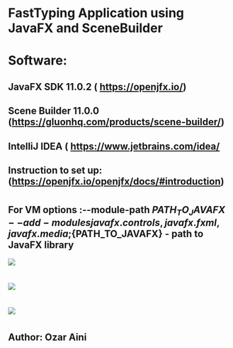 # FastTyping Application using JavaFX and SceneBuilder

##
# Software:
## JavaFX SDK 11.0.2 ( https://openjfx.io/)
## Scene Builder 11.0.0 (https://gluonhq.com/products/scene-builder/)
## IntelliJ IDEA ( https://www.jetbrains.com/idea/
##
## Instruction to set up: (https://openjfx.io/openjfx/docs/#introduction)
#
## For VM options :--module-path ${PATH_TO_JAVAFX} --add-modules javafx.controls,javafx.fxml,javafx.media ;${PATH_TO_JAVAFX} - path to JavaFX library 
 

![](Images/FirstMenu.PNG)
#
![](Images/SecondMenu.PNG)
#
![](Images/ResultPage.PNG)
#
## Author: Ozar Aini
